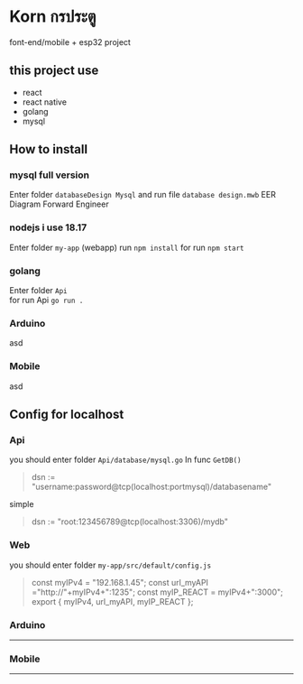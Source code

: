 # Korn กรประตู
font-end/mobile + esp32 project 
## this project use 
- react
- react native
- golang
- mysql

## How to install
### mysql full version
Enter folder `databaseDesign Mysql` and 
run file `database design.mwb` EER Diagram Forward Engineer
### nodejs i use 18.17
Enter folder `my-app` (webapp) 
run `npm install`
for run `npm start`
### golang 
Enter folder `Api`  
for run Api `go run .`
### Arduino 
asd
### Mobile
asd

## Config for localhost
### Api 
you should enter folder `Api/database/mysql.go` 
In func `GetDB()` 
> dsn := "username:password@tcp(localhost:portmysql)/databasename"

simple

> dsn := "root:123456789@tcp(localhost:3306)/mydb"

### Web
you should enter folder `my-app/src/default/config.js`
> const myIPv4 = "192.168.1.45";
> const url_myAPI ="http://"+myIPv4+":1235";
> const myIP_REACT = myIPv4+":3000";
> export { myIPv4, url_myAPI, myIP_REACT };

### Arduino 
---
### Mobile
---



    